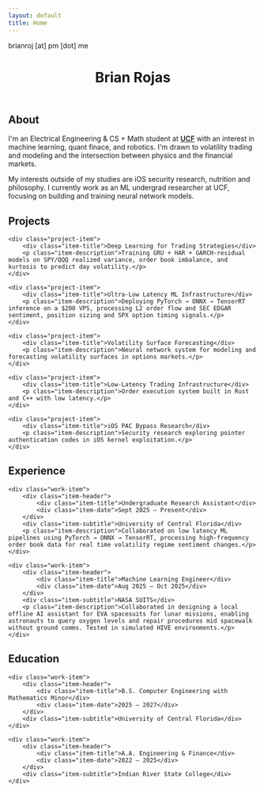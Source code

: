 ```yaml
---
layout: default
title: Home
---
```

<div class="contact-email">brianroj [at] pm [dot] me</div>

<header>
    <h1 class="name">Brian Rojas</h1>
</header>

<section id="about">
    <h2>About</h2>
    <p>I'm an Electrical Engineering & CS + Math student at <a href="https://www.ucf.edu/" target="_blank" style="color: var(--accent-color); font-weight: 600;">UCF</a> with an interest in machine learning, quant finace, and robotics. I'm drawn to volatility trading and modeling and the intersection between physics and the financial markets.</p>
    <p>My interests outside of my studies are iOS security research, nutrition and philosophy. I currently work as an ML undergrad researcher at UCF, focusing on building and training neural network models.</p>
</section>

<section id="projects">
    <h2>Projects</h2>
    
    <div class="project-item">
        <div class="item-title">Deep Learning for Trading Strategies</div>
        <p class="item-description">Training GRU + HAR + GARCH-residual models on SPY/QQQ realized variance, order book imbalance, and kurtosis to predict day volatility.</p>
    </div>

    <div class="project-item">
        <div class="item-title">Ultra-Low Latency ML Infrastructure</div>
        <p class="item-description">Deploying PyTorch → ONNX → TensorRT inference on a $200 VPS, processing L2 order flow and SEC EDGAR sentiment, position sizing and SPX option timing signals.</p>
    </div>

    <div class="project-item">
        <div class="item-title">Volatility Surface Forecasting</div>
        <p class="item-description">Neural network system for modeling and forecasting volatility surfaces in options markets.</p>
    </div>

    <div class="project-item">
        <div class="item-title">Low-Latency Trading Infrastructure</div>
        <p class="item-description">Order execution system built in Rust and C++ with low latency.</p>
    </div>

    <div class="project-item">
        <div class="item-title">iOS PAC Bypass Research</div>
        <p class="item-description">Security research exploring pointer authentication codes in iOS kernel exploitation.</p>
    </div>
</section>

<section id="experience">
    <h2>Experience</h2>

    <div class="work-item">
        <div class="item-header">
            <div class="item-title">Undergraduate Research Assistant</div>
            <div class="item-date">Sept 2025 – Present</div>
        </div>
        <div class="item-subtitle">University of Central Florida</div>
        <p class="item-description">Collaborated on low latency ML pipelines using PyTorch → ONNX → TensorRT, processing high-frequency order book data for real time volatility regime sentiment changes.</p>
    </div>

    <div class="work-item">
        <div class="item-header">
            <div class="item-title">Machine Learning Engineer</div>
            <div class="item-date">Aug 2025 – Oct 2025</div>
        </div>
        <div class="item-subtitle">NASA SUITS</div>
        <p class="item-description">Collaborated in designing a local offline AI assistant for EVA spacesuits for lunar missions, enabling astronauts to query oxygen levels and repair procedures mid spacewalk without ground comms. Tested in simulated HIVE environments.</p>
    </div>
</section>

<section>
    <h2>Education</h2>
    
    <div class="work-item">
        <div class="item-header">
            <div class="item-title">B.S. Computer Engineering with Mathematics Minor</div>
            <div class="item-date">2025 – 2027</div>
        </div>
        <div class="item-subtitle">University of Central Florida</div>
    </div>
    
    <div class="work-item">
        <div class="item-header">
            <div class="item-title">A.A. Engineering & Finance</div>
            <div class="item-date">2022 – 2025</div>
        </div>
        <div class="item-subtitle">Indian River State College</div>
    </div>
</section>
